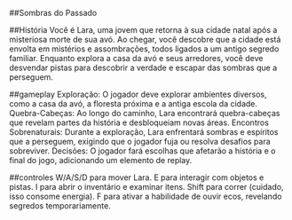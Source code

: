 ##Sombras do Passado

##História 
Você é Lara, uma jovem que retorna à sua cidade natal após a misteriosa morte de sua avó. Ao chegar, você descobre que a cidade está envolta em mistérios e assombrações, todos ligados a um antigo segredo familiar. Enquanto explora a casa da avó e seus arredores, você deve desvendar pistas para descobrir a verdade e escapar das sombras que a perseguem.

##gameplay
Exploração: O jogador deve explorar ambientes diversos, como a casa da avó, a floresta próxima e a antiga escola da cidade.
Quebra-Cabeças: Ao longo do caminho, Lara encontrará quebra-cabeças que revelam partes da história e desbloqueiam novas áreas.
Encontros Sobrenaturais: Durante a exploração, Lara enfrentará sombras e espíritos que a perseguem, exigindo que o jogador fuja ou resolva desafios para sobreviver.
Decisões: O jogador fará escolhas que afetarão a história e o final do jogo, adicionando um elemento de replay.

##controles
W/A/S/D para mover Lara.
E para interagir com objetos e pistas.
I para abrir o inventário e examinar itens.
Shift para correr (cuidado, isso consome energia).
F para ativar a habilidade de ouvir ecos, revelando segredos temporariamente.
